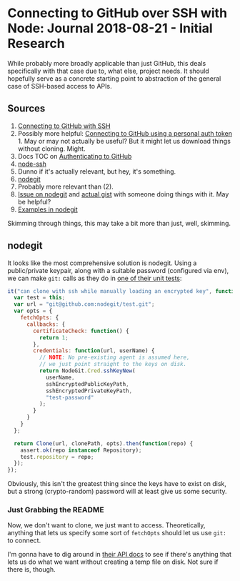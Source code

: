 Connecting to GitHub over SSH with Node: Journal 2018-08-21 - Initial Research
==============================================================================

While probably more broadly applicable than just GitHub, this deals specifically with that case due to, what else, project needs.  It should hopefully serve as a concrete starting point to abstraction of the general case of SSH-based access to APIs.



## Sources

1. [Connecting to GitHub with SSH](https://help.github.com/articles/connecting-to-github-with-ssh/)
  1. Possibly more helpful: [Connecting to GitHub using a personal auth token](https://help.github.com/articles/creating-a-personal-access-token-for-the-command-line/)
    1. May or may not actually be useful?  But it might let us download things without cloning.  Might.
  2. Docs TOC on [Authenticating to GitHub](https://help.github.com/categories/authenticating-to-github/)
2. [node-ssh](https://www.npmjs.com/package/node-ssh)
  1. Dunno if it's actually relevant, but hey, it's something.
3. [nodegit](https://github.com/nodegit/nodegit)
  1. Probably more relevant than (2).
4. [Issue on nodegit](https://github.com/nodegit/nodegit/issues/1436) and [actual gist](https://gist.github.com/getify/f5b111381413f9d9f4b2571c7d5822ce) with someone doing things with it.  May be helpful?
5. [Examples in nodegit](https://github.com/nodegit/nodegit/tree/master/examples)

Skimming through things, this may take a bit more than just, well, skimming.



## nodegit

It looks like the most comprehensive solution is nodegit.  Using a public/private keypair, along with a suitable password (configured via env), we can make `git:` calls as they do in [one of their unit tests](https://github.com/nodegit/nodegit/blob/master/test/tests/clone.js):

```js
it("can clone with ssh while manually loading an encrypted key", function() {
  var test = this;
  var url = "git@github.com:nodegit/test.git";
  var opts = {
    fetchOpts: {
      callbacks: {
        certificateCheck: function() {
          return 1;
        },
        credentials: function(url, userName) {
          // NOTE: No pre-existing agent is assumed here,
          // we just point straight to the keys on disk.
          return NodeGit.Cred.sshKeyNew(
            userName,
            sshEncryptedPublicKeyPath,
            sshEncryptedPrivateKeyPath,
            "test-password"
          );
        }
      }
    }
  };

  return Clone(url, clonePath, opts).then(function(repo) {
    assert.ok(repo instanceof Repository);
    test.repository = repo;
  });
});
```

Obviously, this isn't the greatest thing since the keys have to exist on disk, but a strong (crypto-random) password will at least give us some security.


### Just Grabbing the README

Now, we don't want to clone, we just want to access.  Theoretically, anything that lets us specify some sort of `fetchOpts` should let us use `git:` to connect.

I'm gonna have to dig around in [their API docs](http://www.nodegit.org/api/) to see if there's anything that lets us do what we want without creating a temp file on disk.  Not sure if there is, though.
